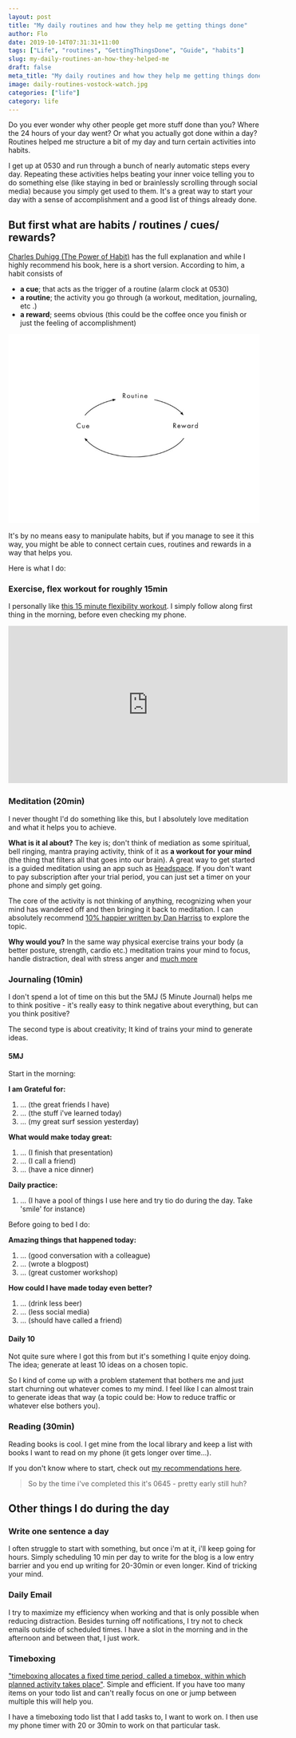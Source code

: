 ```yaml
---
layout: post
title: "My daily routines and how they help me getting things done"
author: Flo
date: 2019-10-14T07:31:31+11:00
tags: ["Life", "routines", "GettingThingsDone", "Guide", "habits"]
slug: my-daily-routines-an-how-they-helped-me
draft: false
meta_title: "My daily routines and how they help me getting things done"
image: daily-routines-vostock-watch.jpg
categories: ["life"]
category: life
---
```


Do you ever wonder why other people get more stuff done than you? Where the 24 hours of your day went? Or what you actually got done within a day? Routines helped me structure a bit of my day and turn certain activities into habits.

I get up at 0530 and run through a bunch of nearly automatic steps every day. Repeating these activities helps beating your inner voice telling you to do something else (like staying in bed or brainlessly scrolling through social media) because you simply get used to them. It's a great way to start your day with a sense of accomplishment and a good list of things already done.

## But first what are habits / routines / cues/ rewards?

[Charles Duhigg (The Power of Habit)](https://charlesduhigg.com/how-habits-work/) has the full explanation and while I highly recommend his book, here is a short version. According to him, a habit consists of

* **a cue**; that acts as the trigger of a routine (alarm clock at 0530)
* **a routine**; the activity you go through (a workout, meditation, journaling, etc .)
* **a reward**; seems obvious (this could be the coffee once you finish or just the feeling of accomplishment)

![charles duhigg the power of habit loop](./charles-duhigg-habit-loop.jpg)

It's by no means easy to manipulate habits, but if you manage to see it this way, you might be able to connect certain cues, routines and rewards in a way that helps you.

Here is what I do:

### Exercise, flex workout for roughly 15min

I personally like [this 15 minute flexibility workout](https://www.youtube.com/watch?v=L_xrDAtykMI). I simply follow along first thing in the morning, before even checking my phone.

<iframe width="560" height="315" src="https://www.youtube.com/embed/L_xrDAtykMI" frameborder="0" allow="accelerometer; autoplay; encrypted-media; gyroscope; picture-in-picture" allowfullscreen></iframe>

### Meditation (20min)

I never thought I'd do something like this, but I absolutely love meditation and what it helps you to achieve.

**What is it al about?**
The key is; don't think of mediation as some spiritual, bell ringing, mantra praying activity, think of it as **a workout for your mind** (the thing that filters all that goes into our brain).
A great way to get started is a guided meditation using an app such as [Headspace](https://www.headspace.com). If you don't want to pay subscription after your trial period, you can just set a timer on your phone and simply get going.

The core of the activity is not thinking of anything, recognizing when your mind has wandered off and then bringing it back to meditation.
I can absolutely recommend [10% happier written by Dan Harriss](https://www.tenpercent.com/) to explore the topic.

**Why would you?**
In the same way physical exercise trains your body (a better posture, strength, cardio etc.) meditation trains your mind to focus, handle distraction, deal with stress anger and [much more](https://www.headspace.com/science/meditation-benefits)

### Journaling (10min)

I don't spend a lot of time on this but the 5MJ (5 Minute Journal) helps me to think positive - it's really easy to think negative about everything, but can you think positive?

The second type is about creativity; It kind of trains your mind to generate ideas.

#### 5MJ

Start in the morning:

**I am Grateful for:**

1. ... (the great friends I have)
2. ... (the stuff i've learned today)
3. ... (my great surf session yesterday)

**What would make today great:**

1. ... (I finish that presentation)
2. ... (I call a friend)
3. ... (have a nice dinner)

**Daily practice:**

1. ... (I have a pool of things I use here and try tio do during the day. Take 'smile' for instance)

Before going to bed I do:

**Amazing things that happened today:**

1. ... (good conversation with a colleague)
2. ... (wrote a blogpost)
3. ... (great customer workshop)

**How could I have made today even better?**

1. ... (drink less beer)
2. ... (less social media)
3. ... (should have called a friend)

#### Daily 10

Not quite sure where I got this from but it's something I quite enjoy doing. The idea; generate at least 10 ideas on a chosen topic.

So I kind of come up with a problem statement that bothers me and just start churning out whatever comes to my mind. I feel like I can almost train to generate ideas that way (a topic could be: How to reduce traffic or whatever else bothers you).

### Reading (30min)

Reading books is cool. I get mine from the local library and keep a list with books I want to read on my phone (it gets longer over time...).

If you don't know where to start, check out [my recommendations here](book-recommendations-in-2018-2019).

> So by the time i've completed this it's 0645 - pretty early still huh?

## Other things I do during the day

### Write one sentence a day

I often struggle to start with something, but once i'm at it, i'll keep going for hours. Simply scheduling 10 min per day to write for the blog is a low entry barrier and you end up writing for 20-30min or even longer. Kind of tricking your mind.

### Daily Email

I try to maximize my efficiency when working and that is only possible when reducing distraction. Besides turning off notifications, I try not to check emails outside of scheduled times. I have a slot in the morning and in the afternoon and between that, I just work.

### Timeboxing

["timeboxing allocates a fixed time period, called a timebox, within which planned activity takes place"](https://en.wikipedia.org/wiki/Timeboxing). Simple and efficient. If you have too many items on your todo list and can't really focus on one or jump between multiple this will help you.

I have a timeboxing todo list that I add tasks to, I want to work on. I then use my phone timer with 20 or 30min to work on that particular task.
